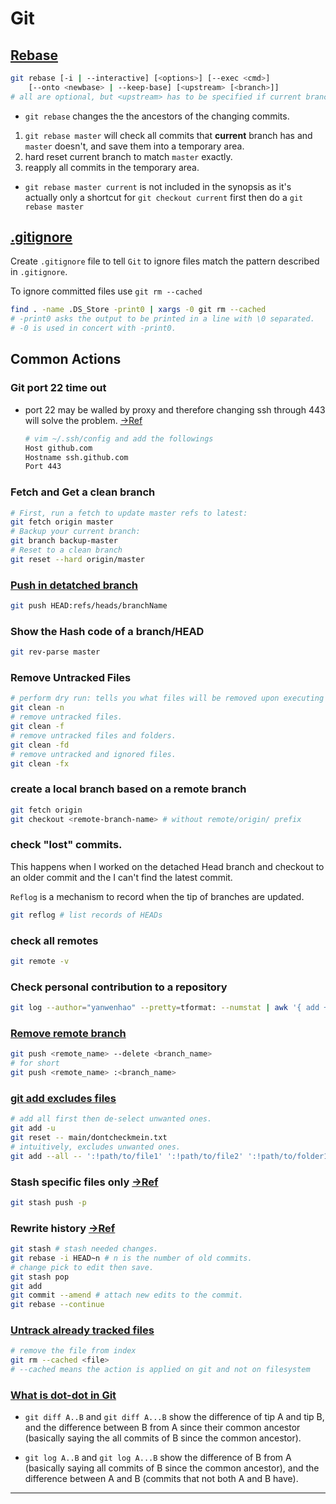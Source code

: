 # Git

## [Rebase](https://git-scm.com/docs/git-rebase)

```bash
git rebase [-i | --interactive] [<options>] [--exec <cmd>]
	[--onto <newbase> | --keep-base] [<upstream> [<branch>]]
# all are optional, but <upstream> has to be specified if current branch doesn't have one.
```
* `git rebase` changes the the ancestors of the changing commits.

1. `git rebase master` will check all commits that **current** branch has and `master` doesn't, and save them into a temporary area. 
2. hard reset current branch to match `master` exactly.
3. reapply all commits in the temporary area.

* `git rebase master current` is not included in the synopsis as it's actually only a shortcut for `git checkout current` first then do a `git rebase master`

## [.gitignore](https://www.atlassian.com/git/tutorials/saving-changes/gitignore#git-ignore-patterns)

Create `.gitignore` file to tell `Git` to ignore files match the pattern described in `.gitignore`.

To ignore committed files use `git rm --cached`

```bash
find . -name .DS_Store -print0 | xargs -0 git rm --cached
# -print0 asks the output to be printed in a line with \0 separated.
# -0 is used in concert with -print0.
```

## Common Actions

### Git port 22 time out

* port 22 may be walled by proxy and therefore changing ssh through 443 will solve the problem. [->Ref](https://www.jianshu.com/p/c3aac5024877)

    ```bash
    # vim ~/.ssh/config and add the followings
    Host github.com
    Hostname ssh.github.com
    Port 443
    ```

### Fetch and Get a clean branch

```bash
# First, run a fetch to update master refs to latest:
git fetch origin master
# Backup your current branch:
git branch backup-master
# Reset to a clean branch
git reset --hard origin/master

```

### [Push in detatched branch](https://stackoverflow.com/questions/38494546/git-push-what-is-the-difference-between-headrefs-heads-branch-and-branch/38496360#38496360)

```bash
git push HEAD:refs/heads/branchName
```

### Show the Hash code of a branch/HEAD

```bash
git rev-parse master
```

### Remove Untracked Files

```bash
# perform dry run: tells you what files will be removed upon executing the clean
git clean -n
# remove untracked files.
git clean -f
# remove untracked files and folders.
git clean -fd
# remove untracked and ignored files.
git clean -fx
```

### create a local branch based on a remote branch

```bash
git fetch origin
git checkout <remote-branch-name> # without remote/origin/ prefix
```

### check "lost" commits.

This happens when I worked on the detached Head branch and checkout to an older commit and the I can't find the latest commit.

`Reflog` is a mechanism to record when the tip of branches are updated.

```bash
git reflog # list records of HEADs
```

### check all remotes

```bash
git remote -v
```

### Check personal contribution to a repository

```bash
git log --author="yanwenhao" --pretty=tformat: --numstat | awk '{ add += $1; subs += $2; loc += $1 - $2 } END { printf "added lines: %s, removed lines: %s, total lines: %s\n", add, subs, loc }' -;
```

### [Remove remote branch](https://stackoverflow.com/questions/2003505/how-do-i-delete-a-git-branch-locally-and-remotely)

``` bash
git push <remote_name> --delete <branch_name>
# for short
git push <remote_name> :<branch_name>
```

### [git add excludes files](https://stackoverflow.com/questions/4475457/add-all-files-to-a-commit-except-a-single-file)

```bash
# add all first then de-select unwanted ones.
git add -u
git reset -- main/dontcheckmein.txt
# intuitively, excludes unwanted ones.
git add --all -- ':!path/to/file1' ':!path/to/file2' ':!path/to/folder1/*'

```

### Stash specific files only [->Ref](https://stackoverflow.com/questions/3040833/how-do-i-stash-only-one-file-out-of-multiple-files-that-have-changed)
```bash
git stash push -p
```

### Rewrite history [->Ref](https://git-scm.com/book/zh/v2/Git-%E5%B7%A5%E5%85%B7-%E9%87%8D%E5%86%99%E5%8E%86%E5%8F%B2)
```bash
git stash # stash needed changes.
git rebase -i HEAD~n # n is the number of old commits.
# change pick to edit then save.
git stash pop
git add
git commit --amend # attach new edits to the commit.
git rebase --continue
```

### [Untrack already tracked files](https://stackoverflow.com/questions/1274057/how-do-i-make-git-forget-about-a-file-that-was-tracked-but-is-now-in-gitignore)

```bash
# remove the file from index 
git rm --cached <file>
# --cached means the action is applied on git and not on filesystem
```





### [What is dot-dot in Git](https://stackoverflow.com/questions/7251477/what-are-the-differences-between-double-dot-and-triple-dot-in-git-dif)

* `git diff A..B` and `git diff A...B` show the difference of tip A and tip B, and the difference between B from A since their common ancestor (basically saying the all commits of B since the common ancestor).

* `git log A..B` and `git log A...B` show the difference of B from A (basically saying all commits of B since the common ancestor), and the difference between A and B (commits that not both A and B have).




---